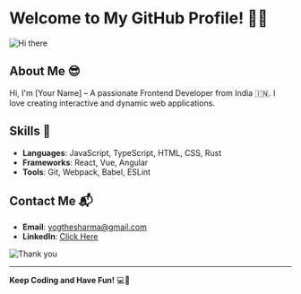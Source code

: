 # Welcome to My GitHub Profile! 🎉✨

![Hi there](https://media.giphy.com/media/l1J9u3TZfpmeDLkD6/giphy.gif)

## About Me 😎
Hi, I'm [Your Name] – A passionate Frontend Developer from India 🇮🇳. I love creating interactive and dynamic web applications. 

## Skills 🚀
- **Languages**: JavaScript, TypeScript, HTML, CSS, Rust
- **Frameworks**: React, Vue, Angular
- **Tools**: Git, Webpack, Babel, ESLint

## Contact Me 📬
- **Email**: yogthesharma@gmail.com
- **LinkedIn**: [Click Here](https://linkedin.com/in/yogthesharma)

![Thank you](https://media.giphy.com/media/xTiTnn5aEwDs8UhwpC/giphy.gif)

---

**Keep Coding and Have Fun!** 💻🎉

